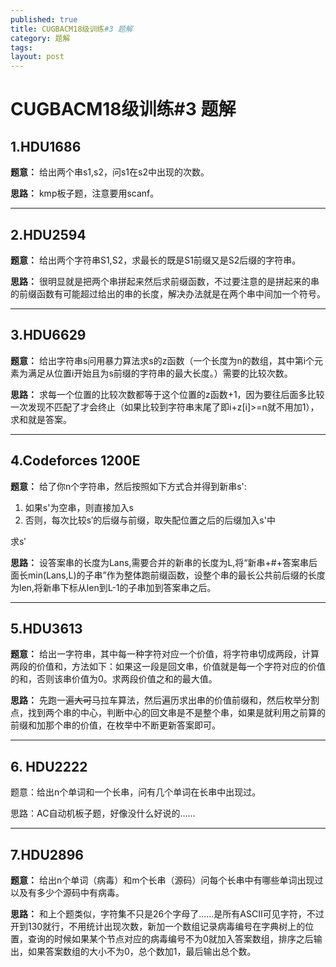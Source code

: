 ```yaml
---
published: true
title: CUGBACM18级训练#3 题解
category: 题解
tags:
layout: post
---
```

# CUGBACM18级训练#3 题解
<!--more-->
## 1.HDU1686

**题意：** 给出两个串s1,s2，问s1在s2中出现的次数。

**思路：** kmp板子题，注意要用scanf。

---

## 2.HDU2594

**题意：** 给出两个字符串S1,S2，求最长的既是S1前缀又是S2后缀的字符串。

**思路：** 很明显就是把两个串拼起来然后求前缀函数，不过要注意的是拼起来的串的前缀函数有可能超过给出的串的长度，解决办法就是在两个串中间加一个符号。

---

## 3.HDU6629

**题意：** 给出字符串s问用暴力算法求s的z函数（一个长度为n的数组，其中第i个元素为满足从位置i开始且为s前缀的字符串的最大长度。）需要的比较次数。

**思路：** 求每一个位置的比较次数都等于这个位置的z函数+1，因为要往后面多比较一次发现不匹配了才会终止（如果比较到字符串末尾了即i+z[i]>=n就不用加1），求和就是答案。

---

## 4.Codeforces 1200E

**题意：** 给了你n个字符串，然后按照如下方式合并得到新串s':
1. 如果s'为空串，则直接加入s
1. 否则，每次比较s′的后缀与前缀，取失配位置之后的后缀加入s'中

求s′

**思路：** 设答案串的长度为Lans,需要合并的新串的长度为L,将“新串+#+答案串后面长min(Lans,L)的子串”作为整体跑前缀函数，设整个串的最长公共前后缀的长度为len,将新串下标从len到L-1的子串加到答案串之后。

---

## 5.HDU3613

**题意：** 给出一字符串，其中每一种字符对应一个价值，将字符串切成两段，计算两段的价值和，方法如下：如果这一段是回文串，价值就是每一个字符对应的价值的和，否则该串价值为0。求两段价值之和的最大值。

**思路：** 先跑一遍~~大可~~马拉车算法，然后遍历求出串的价值前缀和，然后枚举分割点，找到两个串的中心，判断中心的回文串是不是整个串，如果是就利用之前算的前缀和加那个串的价值，在枚举中不断更新答案即可。

---

## 6. HDU2222

题意：给出n个单词和一个长串，问有几个单词在长串中出现过。

思路：AC自动机板子题，好像没什么好说的……

---

## 7.HDU2896

**题意：** 给出n个单词（病毒）和m个长串（源码）问每个长串中有哪些单词出现过以及有多少个源码中有病毒。

**思路：** 和上个题类似，字符集不只是26个字母了……是所有ASCII可见字符，不过开到130就行，不用统计出现次数，新加一个数组记录病毒编号在字典树上的位置，查询的时候如果某个节点对应的病毒编号不为0就加入答案数组，排序之后输出，如果答案数组的大小不为0，总个数加1，最后输出总个数。
